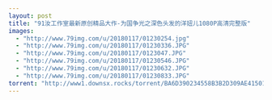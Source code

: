 ```yaml
---
layout: post
title: "91汝工作室最新原创精品大作-为国争光之深色头发的洋妞儿1080P高清完整版"
images:
  - "http://www.79img.com/u/20180117/01230254.jpg"
  - "http://www.79img.com/u/20180117/01230336.JPG"
  - "http://www.79img.com/u/20180117/0123047.JPG"
  - "http://www.79img.com/u/20180117/01230546.JPG"
  - "http://www.79img.com/u/20180117/01230632.JPG"
  - "http://www.79img.com/u/20180117/01230833.JPG"
torrent: "http://www1.downsx.rocks/torrent/BA6D390234558B3B2D309AE41501B6B2DC5A26E9"
---
```

